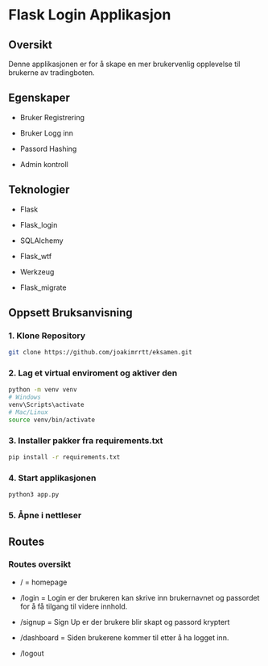 # Flask Login Applikasjon

## Oversikt
Denne applikasjonen er for å skape en mer brukervenlig opplevelse til brukerne av tradingboten.

## Egenskaper
- Bruker Registrering

- Bruker Logg inn

- Passord Hashing

- Admin kontroll
## Teknologier
- Flask

- Flask_login

- SQLAlchemy 

- Flask_wtf

- Werkzeug

- Flask_migrate


## Oppsett Bruksanvisning

### 1. Klone Repository
```bash
git clone https://github.com/joakimrrtt/eksamen.git
````
### 2. Lag et virtual enviroment og aktiver den
```bash
python -m venv venv
# Windows
venv\Scripts\activate
# Mac/Linux
source venv/bin/activate
`````
### 3. Installer pakker fra requirements.txt
```bash
pip install -r requirements.txt
````
### 4. Start applikasjonen
```bash
python3 app.py
`````
### 5. Åpne i nettleser


## Routes
### Routes oversikt
- / = homepage

- /login = Login er der brukeren kan skrive inn brukernavnet og passordet for å få tilgang til videre innhold.

- /signup = Sign Up er der brukere blir skapt og passord kryptert

- /dashboard = Siden brukerene kommer til etter å ha logget inn.

- /logout